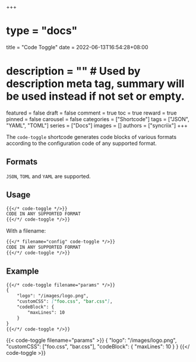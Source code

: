 +++
# type = "docs"
title = "Code Toggle"
date = 2022-06-13T16:54:28+08:00
# description = "" # Used by description meta tag, summary will be used instead if not set or empty.
featured = false
draft = false
comment = true
toc = true
reward = true
pinned = false
carousel = false
categories = ["Shortcode"]
tags = ["JSON", "YAML", "TOML"]
series = ["Docs"]
images = []
authors = ["syncriix"]
+++

The `code-toggle` shortcode generates code blocks of various formats according to the configuration code of any supported format.

<!--more-->

## Formats

`JSON`, `TOML` and `YAML` are supported.

## Usage

```markdown
{{</* code-toggle */>}}
CODE IN ANY SUPPORTED FORMAT
{{</*/ code-toggle */>}}
```

With a filename:

```markdown
{{</* filename="config" code-toggle */>}}
CODE IN ANY SUPPORTED FORMAT
{{</*/ code-toggle */>}}
```

## Example

```markdown
{{</* code-toggle filename="params" */>}}
{
    "logo": "/images/logo.png",
    "customCSS": ["foo.css", "bar.css"],
    "codeBlock": {
        "maxLines": 10
    }
}
{{</*/ code-toggle */>}}
```

{{< code-toggle filename="params" >}}
{
    "logo": "/images/logo.png",
    "customCSS": ["foo.css", "bar.css"],
    "codeBlock": {
        "maxLines": 10
    }
}
{{</ code-toggle >}}
